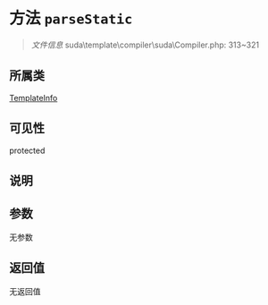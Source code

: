# 方法 `parseStatic`

> *文件信息* suda\template\compiler\suda\Compiler.php: 313~321

## 所属类 

[TemplateInfo](../TemplateInfo.md)

## 可见性

 protected 

## 说明



## 参数


无参数


## 返回值

无返回值
